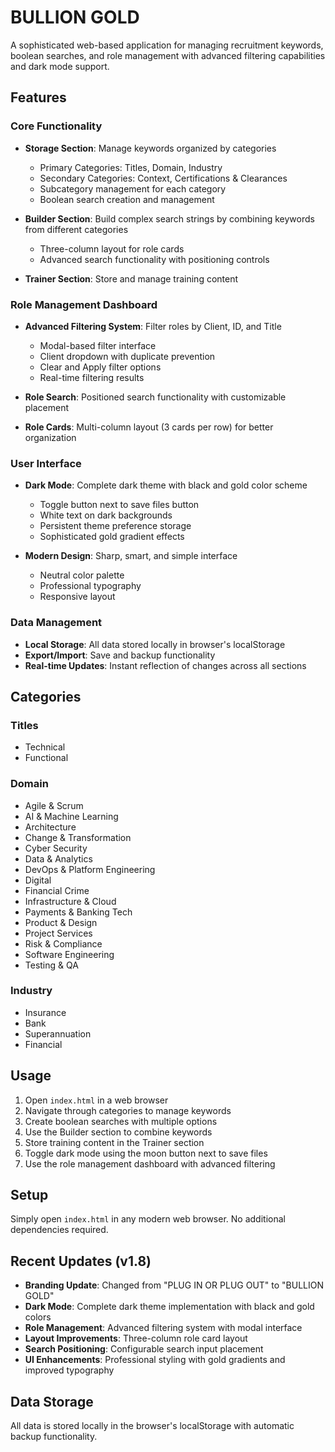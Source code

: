 # BULLION GOLD

A sophisticated web-based application for managing recruitment keywords, boolean searches, and role management with advanced filtering capabilities and dark mode support.

## Features

### Core Functionality
- **Storage Section**: Manage keywords organized by categories
  - Primary Categories: Titles, Domain, Industry
  - Secondary Categories: Context, Certifications & Clearances
  - Subcategory management for each category
  - Boolean search creation and management

- **Builder Section**: Build complex search strings by combining keywords from different categories
  - Three-column layout for role cards
  - Advanced search functionality with positioning controls

- **Trainer Section**: Store and manage training content

### Role Management Dashboard
- **Advanced Filtering System**: Filter roles by Client, ID, and Title
  - Modal-based filter interface
  - Client dropdown with duplicate prevention
  - Clear and Apply filter options
  - Real-time filtering results

- **Role Search**: Positioned search functionality with customizable placement
- **Role Cards**: Multi-column layout (3 cards per row) for better organization

### User Interface
- **Dark Mode**: Complete dark theme with black and gold color scheme
  - Toggle button next to save files button
  - White text on dark backgrounds
  - Persistent theme preference storage
  - Sophisticated gold gradient effects

- **Modern Design**: Sharp, smart, and simple interface
  - Neutral color palette
  - Professional typography
  - Responsive layout

### Data Management
- **Local Storage**: All data stored locally in browser's localStorage
- **Export/Import**: Save and backup functionality
- **Real-time Updates**: Instant reflection of changes across all sections

## Categories

### Titles
- Technical
- Functional

### Domain
- Agile & Scrum
- AI & Machine Learning
- Architecture
- Change & Transformation
- Cyber Security
- Data & Analytics
- DevOps & Platform Engineering
- Digital
- Financial Crime
- Infrastructure & Cloud
- Payments & Banking Tech
- Product & Design
- Project Services
- Risk & Compliance
- Software Engineering
- Testing & QA

### Industry
- Insurance
- Bank
- Superannuation
- Financial

## Usage

1. Open `index.html` in a web browser
2. Navigate through categories to manage keywords
3. Create boolean searches with multiple options
4. Use the Builder section to combine keywords
5. Store training content in the Trainer section
6. Toggle dark mode using the moon button next to save files
7. Use the role management dashboard with advanced filtering

## Setup

Simply open `index.html` in any modern web browser. No additional dependencies required.

## Recent Updates (v1.8)

- **Branding Update**: Changed from "PLUG IN OR PLUG OUT" to "BULLION GOLD"
- **Dark Mode**: Complete dark theme implementation with black and gold colors
- **Role Management**: Advanced filtering system with modal interface
- **Layout Improvements**: Three-column role card layout
- **Search Positioning**: Configurable search input placement
- **UI Enhancements**: Professional styling with gold gradients and improved typography

## Data Storage

All data is stored locally in the browser's localStorage with automatic backup functionality. 